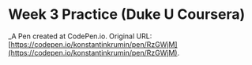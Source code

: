 # Week 3 Practice (Duke U Coursera)
 _A Pen created at CodePen.io. Original URL: [https://codepen.io/konstantinkrumin/pen/RzGWjM](https://codepen.io/konstantinkrumin/pen/RzGWjM).

 